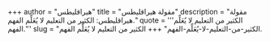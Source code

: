 +++
author = "هيراقليطس"
title = "مقولة هيراقليطس"
description = "مقولة هيراقليطس: الكثير من التعليم لا يُعَلِّم الفهم."
quote = '''الكثير من التعليم لا يُعَلِّم الفهم.''' 
slug = "الكثير-من-التعليم-لا-يُعَلِّم-الفهم"
+++
الكثير من التعليم لا يُعَلِّم الفهم.
